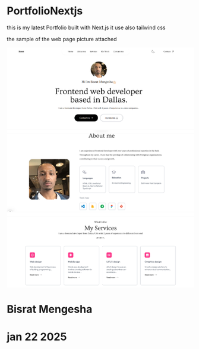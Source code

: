 # PortfolioNextjs

this is my latest Portfolio built with Next.js
it use also tailwind css


the sample of the web page picture attached

<img src='./portfolio/assets/finalpage1.png' alt='page one'>

<img src='./portfolio/assets/finalpage2.png' alt='page two'>

<img src='./portfolio/assets/finalpage3.png' alt='page three'>


# Bisrat Mengesha
# jan 22 2025
